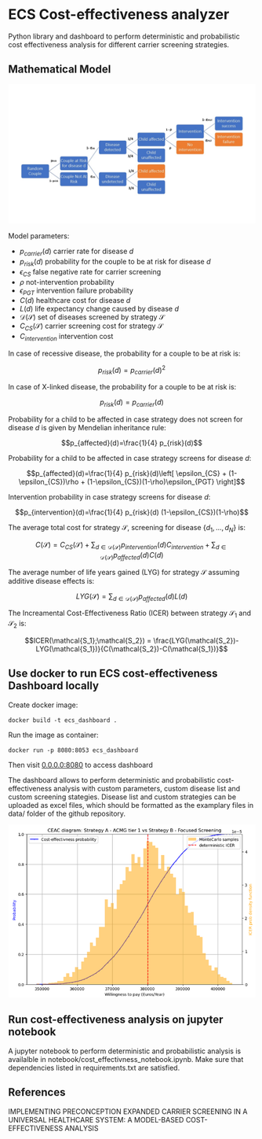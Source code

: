 # ECS Cost-effectiveness analyzer
Python library and dashboard to perform deterministic and probabilistic cost effectiveness analysis for
different carrier screening strategies.

## Mathematical Model


![plot](./resources/ecs.jpg)

Model parameters:

- $p_{carrier}(d)$ carrier rate for disease $d$
- $p_{risk}(d)$ probability for the couple to be at risk for disease $d$
- $\epsilon_{CS}$ false negative rate for carrier screening
- $\rho$ not-intervention probability
- $\epsilon_{PGT}$ intervention failure probability
- $C(d)$ healthcare cost for disease $d$
- $L(d)$ life expectancy change caused by disease $d$
- $\mathcal{D}(\mathcal{S})$ set of diseases screened by strategy $\mathcal{S}$ 
- $C_{CS}(\mathcal{S})$ carrier screening cost for strategy $\mathcal{S}$
- $C_{intervention}$ intervention cost

In case of recessive disease, the probability for a couple to be at risk is:

$$p_{risk}(d) = p_{carrier}(d)^2$$

In case of X-linked disease, the probability for a couple to be at risk is:

$$p_{risk}(d) = p_{carrier}(d)$$

Probability for a child to be affected in case strategy does not screen for disease $d$ is given by Mendelian inheritance rule:

$$p_{affected}(d)=\frac{1}{4} p_{risk}(d)$$

Probability for a child to be affected in case strategy screens for disease $d$:

$$p_{affected}(d)=\frac{1}{4} p_{risk}(d)\left[ \epsilon_{CS} + (1-\epsilon_{CS})\rho + (1-\epsilon_{CS})(1-\rho)\epsilon_{PGT}  \right]$$

Intervention probability in case strategy screens for disease $d$:

$$p_{intervention}(d)=\frac{1}{4} p_{risk}(d) (1-\epsilon_{CS})(1-\rho)$$


The average total cost for strategy $\mathcal{S}$, screening for disease $\{d_1,...,d_N\}$ is:

$$C(\mathcal{S}) = C_{CS}(\mathcal{S}) + \sum_{d\in\mathcal{D}(\mathcal{S})} p_{intervention}(d) C_{intervention} + \sum_{d\in\mathcal{D}(\mathcal{S})} p_{affected}(d) C(d)$$

The average number of life years gained (LYG) for strategy $\mathcal{S}$ assuming additive disease effects is:

$$LYG(\mathcal{S}) = \sum_{d\in\mathcal{D}(\mathcal{S})} p_{affected}(d) L(d)$$

The Increamental Cost-Effectiveness Ratio (ICER) between strategy $\mathcal{S_1}$ and $\mathcal{S_2}$ is:

$$ICER(\mathcal{S_1};\mathcal{S_2}) = \frac{LYG(\mathcal{S_2})-LYG(\mathcal{S_1})}{C(\mathcal{S_2})-C(\mathcal{S_1})}$$

## Use docker to run ECS cost-effectiveness Dashboard locally 

Create docker image:

    docker build -t ecs_dashboard .

Run the image as container:

    docker run -p 8080:8053 ecs_dashboard

Then visit [0.0.0.0:8080](http://0.0.0.0:8080/) to access dashboard

The dashboard allows to perform deterministic and probabilistic cost-effectiveness analysis with 
custom parameters, custom disease list and custom screening stategies. Disease list and custom strategies 
can be uploaded as excel files, which should be formatted as the examplary files in data/ folder of the github repository.

![plot](./resources/CEAC.png)

## Run cost-effectiveness analysis on jupyter notebook

A jupyter notebook to perform deterministic and probabilistic analysis is availalble in 
notebook/cost_effectivness_notebook.ipynb. Make sure that dependencies listed in requirements.txt are satisfied.


## References

IMPLEMENTING PRECONCEPTION EXPANDED CARRIER SCREENING IN A UNIVERSAL HEALTHCARE SYSTEM: A MODEL-BASED COST-EFFECTIVENESS ANALYSIS 


